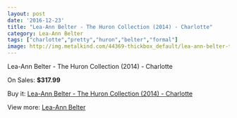 ```yaml
---
layout: post
date: '2016-12-23'
title: "Lea-Ann Belter - The Huron Collection (2014) - Charlotte"
category: Lea-Ann Belter
tags: ["charlotte","pretty","huron","belter","formal"]
image: http://img.metalkind.com/44369-thickbox_default/lea-ann-belter-the-huron-collection-2014-charlotte.jpg
---
```

Lea-Ann Belter - The Huron Collection (2014) - Charlotte

On Sales: **$317.99**
<a href="https://www.metalkind.com/en/leaann-belter/12852-lea-ann-belter-the-huron-collection-2014-charlotte.html"><amp-img layout="responsive" width="600" height="600" src="//img.metalkind.com/44369-thickbox_default/lea-ann-belter-the-huron-collection-2014-charlotte.jpg" alt="Lea-Ann Belter - The Huron Collection (2014) - Charlotte 0" /></a>
<a href="https://www.metalkind.com/en/leaann-belter/12852-lea-ann-belter-the-huron-collection-2014-charlotte.html"><amp-img layout="responsive" width="600" height="600" src="//img.metalkind.com/44370-thickbox_default/lea-ann-belter-the-huron-collection-2014-charlotte.jpg" alt="Lea-Ann Belter - The Huron Collection (2014) - Charlotte 1" /></a>

Buy it: [Lea-Ann Belter - The Huron Collection (2014) - Charlotte](https://www.metalkind.com/en/leaann-belter/12852-lea-ann-belter-the-huron-collection-2014-charlotte.html "Lea-Ann Belter - The Huron Collection (2014) - Charlotte")

View more: [Lea-Ann Belter](https://www.metalkind.com/en/74-leaann-belter "Lea-Ann Belter")